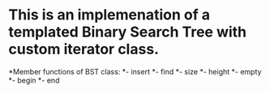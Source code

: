 # This is an implemenation of a templated Binary Search Tree with custom iterator class. 

*Member functions of BST class: 
 	*- insert
	*- find 
	*- size
	*- height
	*- empty 
	*- begin
	*- end 